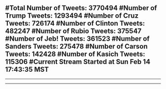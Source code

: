 #Total Number of Tweets: 3770494 
#Number of Trump Tweets: 1293494
#Number of Cruz Tweets: 726174
#Number of Clinton Tweets: 482247
#Number of Rubio Tweets: 375547
#Number of Jeb! Tweets: 361523
#Number of Sanders Tweets: 275478
#Number of Carson Tweets: 142428
#Number of Kasich Tweets: 115306
#Current Stream Started at Sun Feb 14 17:43:35 MST
---
---
---
